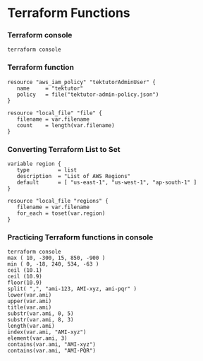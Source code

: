 # Terraform Functions

### Terraform console
```
terraform console
```

### Terraform function
```
resource "aws_iam_policy" "tektutorAdminUser" {
   name 	= "tektutor"
   policy 	= file("tektutor-admin-policy.json")
}

resource "local_file" "file" {
   filename = var.filename
   count    = length(var.filename)
}
```

### Converting Terraform List to Set
```
variable region {
   type     	= list
   description	= "List of AWS Regions"
   default  	= [ "us-east-1", "us-west-1", "ap-south-1" ]
}

resource "local_file "regions" {
   filename = var.filename
   for_each = toset(var.region)
}
```

### Practicing Terraform functions in console
```
terraform console
max ( 10, -300, 15, 850, -900 )
min ( 0, -18, 240, 534, -63 )
ceil (10.1)
ceil (10.9)
floor(10.9)
split( ",", "ami-123, AMI-xyz, ami-pqr" )
lower(var.ami)
upper(var.ami)
title(var.ami)
substr(var.ami, 0, 5)
substr(var.ami, 8, 3)
length(var.ami)
index(var.ami, "AMI-xyz")
element(var.ami, 3)
contains(var.ami, "AMI-xyz")
contains(var.ami, "AMI-PQR")
```

